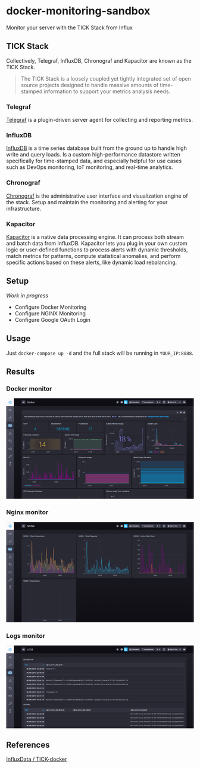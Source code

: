 # docker-monitoring-sandbox
Monitor your server with the TICK Stack from Influx

## TICK Stack
Collectively, Telegraf, InfluxDB, Chronograf and Kapacitor are known as the TICK Stack.

> The TICK Stack is a loosely coupled yet tightly integrated set of open source projects designed to handle massive amounts of time-stamped information to support your metrics analysis needs.

### Telegraf
[Telegraf](https://influxdata.com/time-series-platform/telegraf/) is a plugin-driven server agent for collecting and reporting metrics.

### InfluxDB
[InfluxDB](https://www.influxdata.com/products/influxdb-overview/) is a time series database built from the ground up to handle high write and query loads. Is a custom high-performance datastore written specifically for time-stamped data, and especially helpful for use cases such as DevOps monitoring, IoT monitoring, and real-time analytics.

### Chronograf
[Chronograf](https://www.influxdata.com/time-series-platform/chronograf/) is the administrative user interface and visualization engine of the stack. Setup and maintain the monitoring and alerting for your infrastructure.

### Kapacitor
[Kapacitor]() is a native data processing engine. It can process both stream and batch data from InfluxDB. Kapacitor lets you plug in your own custom logic or user-defined functions to process alerts with dynamic thresholds, match metrics for patterns, compute statistical anomalies, and perform specific actions based on these alerts, like dynamic load rebalancing. 

## Setup

*Work in progress*
- Configure Docker Monitoring
- Configure NGINX Monitoring
- Configure Google OAuth Login

## Usage

Just `docker-compose up -d` and the full stack will be running in `YOUR_IP:8888`.

## Results

### Docker monitor
![Dashboard showing Docker information](docs/tick_docker.png)

### Nginx monitor
![Dashboard showing Nginx information](docs/tick_nginx.png)

### Logs monitor
![Dashboard showing logs information](docs/tick_logs.png)

## References
[InfluxData / TICK-docker](https://github.com/influxdata/TICK-docker)
